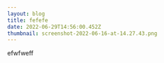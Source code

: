 ```yaml
---
layout: blog
title: fefefe
date: 2022-06-29T14:56:00.452Z
thumbnail: screenshot-2022-06-16-at-14.27.43.png
---
```


efwfweff
